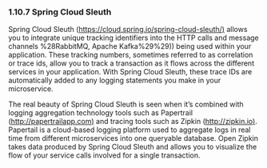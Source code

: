 ### 1.10.7 Spring Cloud Sleuth

Spring Cloud Sleuth \([https://cloud.spring.io/spring-cloud-sleuth/)](https://cloud.spring.io/spring-cloud-sleuth/) allows you to integrate unique tracking identifiers into the HTTP calls and message channels %28RabbitMQ, Apache Kafka%29\%29\)\) being used within your application. These tracking numbers, sometimes referred to as correlation or trace ids, allow you to track a transaction as it flows across the different services in your application. With Spring Cloud Sleuth, these trace IDs are automatically added to any logging statements you make in your microservice.

The real beauty of Spring Cloud Sleuth is seen when it’s combined with logging aggregation technology tools such as Papertrail \([http://papertrailapp.com)](http://papertrailapp.com) and tracing tools such as Zipkin \([http://zipkin.io)](http://zipkin.io). Papertail is a cloud-based logging platform used to aggregate logs in real time from different microservices into one queryable database. Open Zipkin takes data produced by Spring Cloud Sleuth and allows you to visualize the flow of your service calls involved for a single transaction.

